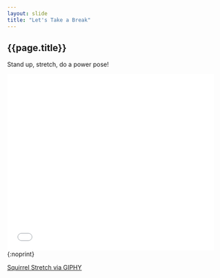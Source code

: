 ```yaml
---
layout: slide
title: "Let's Take a Break"
---
```


## {{page.title}}

Stand up, stretch, do a power pose!

<iframe src="//giphy.com/embed/IiQeEg4iYJ53q" width="480" height="409"
frameBorder="0" class="giphy-embed" allowFullScreen></iframe>
{:noprint}

<p class="notes"><a
href="http://giphy.com/gifs/getting-busy-stretches-IiQeEg4iYJ53q">
Squirrel Stretch via GIPHY</a>
</p>
